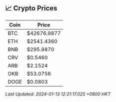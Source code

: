 ## 📈 Crypto Prices

| Coin | Price |
| ---- | ----- |
| BTC | $42676.9877 |
| ETH | $2541.4360 |
| BNB | $295.9870 |
| CRV | $0.5460 |
| ARB | $2.1524 |
| OKB | $53.0756 |
| DOGE | $0.0803 |

_Last Updated: 2024-01-13 12:21:17.025 +0800 HKT_
